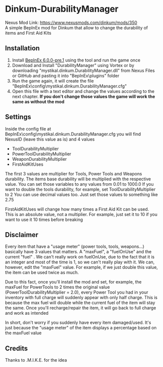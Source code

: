 # Dinkum-DurabilityManager

Nexus Mod Link: <https://www.nexusmods.com/dinkum/mods/350>  
A simple BepInEx mod for Dinkum that allow to change the durability of items and First Aid Kits

## Installation

1. Install [BepInEx 6.0.0-pre.1](https://discord.com/channels/892654052989628436/1060375232642306088/1060375232642306088) using the tool and run the game once
2. Download and Install "DurabilityManager" using Vortex or by downloading "mystikal.dinkum.DurabilityManager.dll" from Nexus Files or GitHub and pasting it into "BepInEx\plugins\" folder
3. Run the game again, it will create the file "BepInEx\config\mystikal.dinkum.DurabilityManager.cfg"
4. Open this file with a text editor and change the values according to the next chapter. **If you don't change those values the game will work the same as without the mod**

## Settings

Inside the config file at BepInEx\config\mystikal.dinkum.DurabilityManager.cfg you will find NexusID (leave this value as is) and 4 values
* ToolDurabilityMultiplier
* PowerToolDurabilityMultiplier
* WeaponDurabilityMultiplier
* FirstAidKitUses

The first 3 values are multiplier for Tools, Power Tools and Weapons durability. The items base durability will be multiplied with the respective value. You can set those variables to any values from 0.01 to 1000.0
If you want to double the tools durability, for example, set ToolDurabilityMultiplier to 2
You can use decimal values too. Just set those values to something like 2.75

FirstAidKitUses will change how many times a First Aid Kit can be used. This is an absolute value, not a multiplier. For example, just set it to 10 if you want to use it 10 times before breaking 

## Disclaimer

Every item that have a "usage meter" (power tools, tools, weapons...) basically have 3 values that matters. A "maxFuel", a "fuelOnUse" and the current "fuel" . We can't really work on fuelOnUse, due to the fact that it is an integer and most of the time is 1, so we can't really play with it. We can, however, edit the "maxFuel" value. For example, if we just double this value, the item can be used twice as much. 

Due to this fact, once you'll install the mod and set, for example, the maxFuel for PowerTools to 2 times the original value (PowerToolDurabilityMultiplier = 2.0), every Power Tool you had in your inventory with full charge will suddenly appear with only half charge. This is because the max fuel will double while the current fuel of the item will stay the same. Once you'll recharge/repair the item, it will go back to full charge and work as intended

In short, don't worry if you suddenly have every item damaged/used. It's just because the "usage meter" of the item displays a percentage based on the maxFuel value

## Credits

Thanks to .M.I.K.E. for the idea